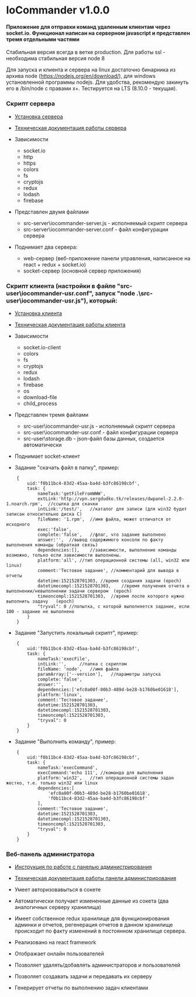 # IoCommander v1.0.0
#### Приложение для отправки команд удаленным клиентам через socket.io. Функционал написан на серверном javascript и представлен тремя отдельными частями

Стабильная версия всегда в ветке production. Для работы ssl - необходима стабильная версия node 8

Для запуска и клиента и сервера на linux достаточно бинарника из архива node (https://nodejs.org/en/download/), для windows установленной программы nodejs. Для удобства, рекомендую закинуть его в /bin/node с правами x+.
Тестируется на LTS (8.10.0 - текущая).


### Скрипт сервера

- [Установка сервера](https://github.com/siarheidudko/iocommander/blob/master/docs/server/install.md)

- [Техническая документация работы сервера](https://github.com/siarheidudko/iocommander/blob/master/docs/server/techdocs.md)

- Зависимости
  - socket.io
  - http
  - https
  - colors
  - fs
  - cryptojs
  - redux
  - lodash
  - firebase

- Представлен двумя файлами
  - src-server\iocommander-server.js - исполняемый скрипт сервера
  - src-server\iocommander-server.conf - файл конфигурации сервера
  
- Поднимает два сервера:  
  - web-сервер (веб-приложение панели управления, написанное на react + redux + socket.io)
  - socket-сервер (основной сервер приложения)

### Скрипт клиента (настройки в файле "src-user\iocommander-usr.conf", запуск "node .\src-user\iocommander-usr.js"), который:

- [Установка клиента](https://github.com/siarheidudko/iocommander/blob/master/docs/client/install.md)

- [Техническая документация работы клиента](https://github.com/siarheidudko/iocommander/blob/master/docs/client/techdocs.md)

- Зависимости
  - socket.io-client
  - colors
  - fs
  - cryptojs
  - redux
  - lodash
  - firebase
  - os
  - download-file
  - child_process
  
- Представлен тремя файлами
  - src-user\iocommander-usr.js - исполняемый скрипт сервера
  - src-user\iocommander-usr.conf - файл конфигурации сервера
  - src-user\storage.db - json-файл базы данных, создается автоматически
  
- Поднимает socket-клиент

- Задание "скачать файл в папку", пример:
```
	{
		uid:'f0b11bc4-83d2-45aa-ba4d-b3fc86198cbf', 
		task: {
			nameTask:'getFileFromWWW', 
			extLink:'http://vpn.sergdudko.tk/releases/dwpanel-2.2.0-1.noarch.rpm',	//ссылка для скачки
			intLink:'/test/',	//каталог для записи (для win32 будет записан относительно диска C)
			fileName: '1.rpm',	//имя файла, может отличатся от исходного
			exec:'false', 
			complete:'false',	//флаг, что задание выполнено
			answer:'',	//вывод содержимого консоли по факту выполнения команды (обратная связь)
			dependencies:[],	//зависимости, выполнение команды возможно, только если зависимости выполнены.
			platform:'all',	//тип операционной системы (all, win32 или linux)
			comment:'Тестовое задание',	//комментарий для вывода в отчеты
			datetime:1521528701303,	//время создания задачи	(epoch)
			datetimecompl:1521528701303,	//время получения отчета о выполнении/невыполнении задачи сервером	(epoch)
			timeoncompl:1521528701303,	//время после которого нужно выполнить задачу	(epoch)
			"tryval": 0	//попытка, с которой выполняется задание, если 100 - задание не выполнено
		}
	}
```  

- Задание "Запустить локальный скрипт", пример:
```
	{
		uid:'f0b11bc4-83d2-45aa-ba4d-b3fc86198cbf', 
		task: {
			nameTask:'execFile', 
			intLink:'', 	//папка с скриптом
			fileName: 'node',	//имя файла
			paramArray:['--version'],	//параметры запуска
			complete:'false', 
			answer:'', 
			dependencies:['efc0a00f-00b3-489d-be28-b1760be01618'],
			platform:'linux',
			comment:'Тестовое задание',												
			datetime:1521528701303,												
			datetimecompl:1521528701303,									
			timeoncompl:1521528701303,												
			"tryval": 0																
		}
	}
```  

- Задание "Выполнить команду", пример:
```
	{
		uid:'f0b11bc4-83d2-45aa-ba4d-b3fc86198cbf', 
		task: {
			nameTask:'execCommand', 
			execCommand:'echo 111',	//команда для выполнения
			platform:'win32',	//тип операционной системы задан жестко, т.е. только win32 или linux
			dependencies:[
				'efc0a00f-00b3-489d-be28-b1760be01618', 
				'f0b11bc4-83d2-45aa-ba4d-b3fc86198cbf'
			],
			comment:'Тестовое задание',												
			datetime:1521528701303,												
			datetimecompl:1521528701303,									
			timeoncompl:1521528701303,												
			"tryval": 0
		}
	}
```  

### Веб-панель администратора

- [Инструкция по работе с панелью администрирования](https://github.com/siarheidudko/iocommander/blob/master/docs/web/manual.md)

- [Техническая документация работы панели администрирования](https://github.com/siarheidudko/iocommander/blob/master/docs/web/techdocs.md)

- Умеет авторизовавыться в сокете
  
- Автоматически получает измененные данные из сокета (два аналогичных серверу хранилища)

- Имеет собственное redux хранилище для функционирования админки и отчетов, регенерация отчетов в данном хранилище происходит по факту изменений в постоянном хранилище сервера.

- Реализовано на react framework

- Отображает онлайн пользователей

- Позволяет удалять/добавлять администраторов и пользователей

- Позволяет создавать задачи и передавать их серверу

- Генерирует отчеты по выполнению задач клиентами
